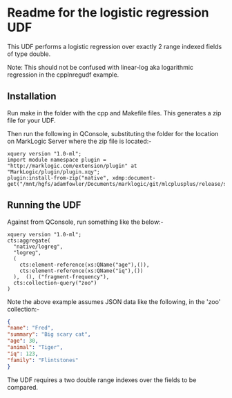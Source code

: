 # Readme for the logistic regression UDF

This UDF performs a logistic regression over exactly 2 range indexed fields of type double.

Note: This should not be confused with linear-log aka logarithmic regression in the cpplnregudf example.

## Installation

Run make in the folder with the cpp and Makefile files. This generates a zip file for your UDF.

Then run the following in QConsole, substituting the folder for the location on MarkLogic Server 
where the zip file is located:-

```xquery
xquery version "1.0-ml";
import module namespace plugin = "http://marklogic.com/extension/plugin" at "MarkLogic/plugin/plugin.xqy";
plugin:install-from-zip("native", xdmp:document-get("/mnt/hgfs/adamfowler/Documents/marklogic/git/mlcplusplus/release/samples/cpplogregudf/logreg.zip")/node())
```

## Running the UDF

Against from QConsole, run something like the below:-

```xquery
xquery version "1.0-ml";
cts:aggregate(
  "native/logreg",
  "logreg",
  (
    cts:element-reference(xs:QName("age"),()),
    cts:element-reference(xs:QName("iq"),())
  ),  (), ("fragment-frequency"), 
  cts:collection-query("zoo")
)
```

Note the above example assumes JSON data like the following, in the 'zoo' collection:-

```json
{
"name": "Fred", 
"summary": "Big scary cat", 
"age": 30, 
"animal": "Tiger",
"iq": 123, 
"family": "Flintstones"
}
```

The UDF requires a two double range indexes over the fields to be compared.
